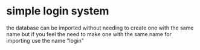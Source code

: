 # simple login system

the database can be imported without needing to create one with the same name
but if you feel the need to make one with the same name for importing use the name "login"
